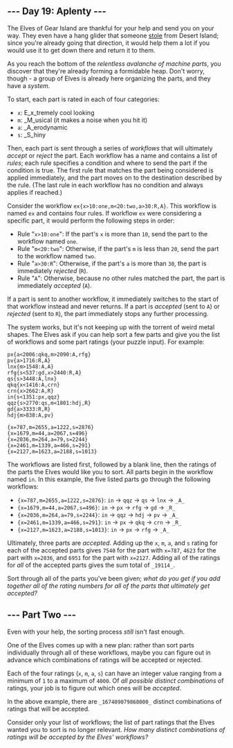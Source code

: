 \--- Day 19: Aplenty ---
------------------------

The Elves of Gear Island are thankful for your help and send you on your way. They even have a hang glider that someone [stole](9) from Desert Island; since you're already going that direction, it would help them a lot if you would use it to get down there and return it to them.

As you reach the bottom of the _relentless avalanche of machine parts_, you discover that they're already forming a formidable heap. Don't worry, though - a group of Elves is already here organizing the parts, and they have a _system_.

To start, each part is rated in each of four categories:

*   `x`: E_x_tremely cool looking
*   `m`: _M_usical (it makes a noise when you hit it)
*   `a`: _A_erodynamic
*   `s`: _S_hiny

Then, each part is sent through a series of _workflows_ that will ultimately _accept_ or _reject_ the part. Each workflow has a name and contains a list of _rules_; each rule specifies a condition and where to send the part if the condition is true. The first rule that matches the part being considered is applied immediately, and the part moves on to the destination described by the rule. (The last rule in each workflow has no condition and always applies if reached.)

Consider the workflow `ex{x>10:one,m<20:two,a>30:R,A}`. This workflow is named `ex` and contains four rules. If workflow `ex` were considering a specific part, it would perform the following steps in order:

*   Rule "`x>10:one`": If the part's `x` is more than `10`, send the part to the workflow named `one`.
*   Rule "`m<20:two`": Otherwise, if the part's `m` is less than `20`, send the part to the workflow named `two`.
*   Rule "`a>30:R`": Otherwise, if the part's `a` is more than `30`, the part is immediately _rejected_ (`R`).
*   Rule "`A`": Otherwise, because no other rules matched the part, the part is immediately _accepted_ (`A`).

If a part is sent to another workflow, it immediately switches to the start of that workflow instead and never returns. If a part is _accepted_ (sent to `A`) or _rejected_ (sent to `R`), the part immediately stops any further processing.

The system works, but it's not keeping up with the torrent of weird metal shapes. The Elves ask if you can help sort a few parts and give you the list of workflows and some part ratings (your puzzle input). For example:

    px{a<2006:qkq,m>2090:A,rfg}
    pv{a>1716:R,A}
    lnx{m>1548:A,A}
    rfg{s<537:gd,x>2440:R,A}
    qs{s>3448:A,lnx}
    qkq{x<1416:A,crn}
    crn{x>2662:A,R}
    in{s<1351:px,qqz}
    qqz{s>2770:qs,m<1801:hdj,R}
    gd{a>3333:R,R}
    hdj{m>838:A,pv}
    
    {x=787,m=2655,a=1222,s=2876}
    {x=1679,m=44,a=2067,s=496}
    {x=2036,m=264,a=79,s=2244}
    {x=2461,m=1339,a=466,s=291}
    {x=2127,m=1623,a=2188,s=1013}
    

The workflows are listed first, followed by a blank line, then the ratings of the parts the Elves would like you to sort. All parts begin in the workflow named `in`. In this example, the five listed parts go through the following workflows:

*   `{x=787,m=2655,a=1222,s=2876}`: `in` -> `qqz` -> `qs` -> `lnx` -> `_A_`
*   `{x=1679,m=44,a=2067,s=496}`: `in` -> `px` -> `rfg` -> `gd` -> `_R_`
*   `{x=2036,m=264,a=79,s=2244}`: `in` -> `qqz` -> `hdj` -> `pv` -> `_A_`
*   `{x=2461,m=1339,a=466,s=291}`: `in` -> `px` -> `qkq` -> `crn` -> `_R_`
*   `{x=2127,m=1623,a=2188,s=1013}`: `in` -> `px` -> `rfg` -> `_A_`

Ultimately, three parts are _accepted_. Adding up the `x`, `m`, `a`, and `s` rating for each of the accepted parts gives `7540` for the part with `x=787`, `4623` for the part with `x=2036`, and `6951` for the part with `x=2127`. Adding all of the ratings for _all_ of the accepted parts gives the sum total of `_19114_`.

Sort through all of the parts you've been given; _what do you get if you add together all of the rating numbers for all of the parts that ultimately get accepted?_

\--- Part Two ---
-----------------

Even with your help, the sorting process _still_ isn't fast enough.

One of the Elves comes up with a new plan: rather than sort parts individually through all of these workflows, maybe you can figure out in advance which combinations of ratings will be accepted or rejected.

Each of the four ratings (`x`, `m`, `a`, `s`) can have an integer value ranging from a minimum of `1` to a maximum of `4000`. Of _all possible distinct combinations_ of ratings, your job is to figure out which ones will be _accepted_.

In the above example, there are `_167409079868000_` distinct combinations of ratings that will be accepted.

Consider only your list of workflows; the list of part ratings that the Elves wanted you to sort is no longer relevant. _How many distinct combinations of ratings will be accepted by the Elves' workflows?_
